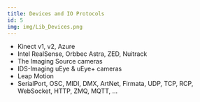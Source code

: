 ```yaml
---
title: Devices and IO Protocols
id: 5
img: img/Lib_Devices.png
---
```


* Kinect v1, v2, Azure
* Intel RealSense, Orbbec Astra, ZED, Nuitrack
* The Imaging Source cameras
* IDS-Imaging uEye & uEye+ cameras
* Leap Motion
* SerialPort, OSC, MIDI, DMX, ArtNet, Firmata, UDP, TCP, RCP, WebSocket, HTTP, ZMQ, MQTT, ...
